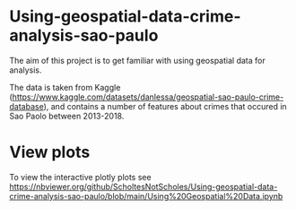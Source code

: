 # Using-geospatial-data-crime-analysis-sao-paulo

The aim of this project is to get familiar with using geospatial data for analysis.

The data is taken from Kaggle (https://www.kaggle.com/datasets/danlessa/geospatial-sao-paulo-crime-database), and contains a number of features about crimes that occured in Sao Paolo between 2013-2018.


# View plots

To view the interactive plotly plots see https://nbviewer.org/github/ScholtesNotScholes/Using-geospatial-data-crime-analysis-sao-paulo/blob/main/Using%20Geospatial%20Data.ipynb
